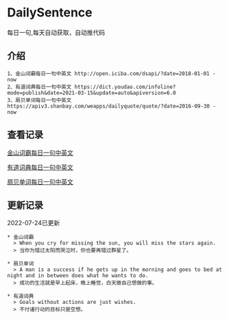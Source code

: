 # DailySentence

每日一句,每天自动获取，自动推代码

## 介绍

```
1、金山词霸每日一句中英文 http://open.iciba.com/dsapi/?date=2018-01-01 - now
2、有道词典每日一句中英文 https://dict.youdao.com/infoline?mode=publish&date=2021-03-15&update=auto&apiversion=6.0
3、扇贝单词每日一句中英文 https://apiv3.shanbay.com/weapps/dailyquote/quote/?date=2016-09-30 - now
```

## 查看记录

[金山词霸每日一句中英文](./data/iciba/)

[有道词典每日一句中英文](./data/youdao/)

[扇贝单词每日一句中英文](./data/shanbay/)

## 更新记录
2022-07-24已更新 
```
* 金山词霸
  > When you cry for missing the sun, you will miss the stars again.
  > 当你为错过太阳而哭泣时，你也要再错过群星了。

* 扇贝单词
  > A man is a success if he gets up in the morning and goes to bed at night and in between does what he wants to do.
  > 成功的生活就是早上起床，晚上睡觉，白天做自己想做的事。

* 有道词典
  > Goals without actions are just wishes.
  > 不付诸行动的目标只是空想。

```

